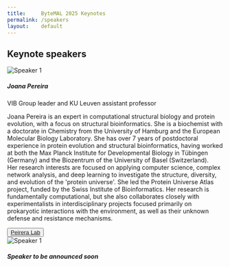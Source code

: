 ```yaml
---
title:     ByteMAL 2025 Keynotes
permalink: /speakers
layout:    default
---
```


<h2 class="mb-4"><b>Keynote speakers</b></h2>

<div class="card mb-3" style="max-width: 960px;">

  <div class="row no-gutters">
    <div class="col-md-4" style="display:flex;align-items:center;">
      <img src="/bytemal-2025/images/Speakers/joana_pereira.png" class="card-img rounded-lg" alt="Speaker 1">
    </div>
    <div class="col-md-8">
      <div class="card-body">
        <h5 class="card-title">Joana Pereira</h5>
        <p class="card-text font-weight-bold">VIB Group leader and KU Leuven assistant professor</p>
        <p class="card-text">Joana Pereira is an expert in computational structural biology and protein evolution, with a focus on structural bioinformatics. She is a biochemist with a doctorate in Chemistry from the University of Hamburg and the European Molecular Biology Laboratory. She has over 7 years of postdoctoral experience in protein evolution and structural bioinformatics, having worked at both the Max Planck Institute for Developmental Biology in Tübingen (Germany) and the Biozentrum of the University of Basel (Switzerland). 
        <br>
        Her research interests are focused on applying computer science, complex network analysis, and deep learning to investigate the structure, diversity, and evolution of the 'protein universe'. She led the Protein Universe Atlas project, funded by the Swiss Institute of Bioinformatics. Her research is fundamentally computational, but she also collaborates closely with experimentalists in interdisciplinary projects focused primarily on prokaryotic interactions with the environment, as well as their unknown defense and resistance mechanisms.</p>
        <button type="button" class="btn btn-outline-primary btn-sm"><a href="https://pereiralab.sites.vib.be/en">Peirera Lab</a></button>
      </div>
    </div>
  </div>

  <div class="row no-gutters">
    <div class="col-md-4" style="display:flex;align-items:center;">
      <img src="/bytemal-2025/images/Speakers/default_speaker_picture.png" class="card-img rounded-lg" alt="Speaker 1">
    </div>
    <div class="col-md-8">
      <div class="card-body">
        <h5 class="card-title">Speaker to be announced soon</h5>
        <!-- <h5 class="card-title">Speaker name</h5> -->
        <!-- <p class="card-text font-weight-bold">Position</p> -->
        <!-- <p class="card-text">Short description</p> -->
        <!-- <button type="button" class="btn btn-outline-primary btn-sm"><a href="">Website</a></button> -->
      </div>
    </div>
  </div>

</div>
